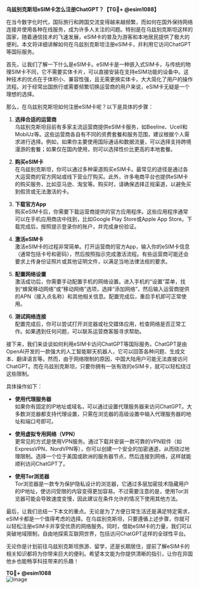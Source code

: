 **乌兹别克斯坦eSIM卡怎么注册ChatGPT？【TG💪+ @esim1088】**

在当今数字化时代，国际旅行和跨国交流变得越来越频繁，而如何在国外保持网络连接并使用各种在线服务，成为许多人关注的问题。特别是在乌兹别克斯坦这样的国家，随着通信技术的飞速发展，eSIM卡的普及为游客和本地居民提供了极大的便利。本文将详细讲解如何在乌兹别克斯坦注册eSIM卡，并利用它访问ChatGPT等国际服务。

首先，让我们了解一下什么是eSIM卡。eSIM卡是一种嵌入式SIM卡，与传统的物理SIM卡不同，它不需要实体卡片，可以直接安装在支持eSIM功能的设备中。这种技术的优点在于体积小、兼容性强，且无需更换实体卡，大大简化了用户的操作流程。对于经常出国旅行或需要频繁切换运营商的用户来说，eSIM卡无疑是一个理想的选择。

那么，在乌兹别克斯坦如何注册eSIM卡呢？以下是具体的步骤：

1. **选择合适的运营商**  
   乌兹别克斯坦目前有多家主流运营商提供eSIM卡服务，如Beeline、Ucell和MobiUz等。这些运营商各自有不同的资费套餐和服务范围，建议根据个人需求进行选择。例如，如果你主要使用国际通话和数据流量，可以选择支持跨境漫游的套餐；如果仅在国内使用，则可以选择性价比更高的本地套餐。

2. **购买eSIM卡**  
   在乌兹别克斯坦，你可以通过多种渠道购买eSIM卡。最常见的途径是通过各大运营商的官方网站或线下营业厅购买。此外，许多电商平台也提供eSIM卡的购买服务，比如亚马逊、淘宝等。购买时，请确保选择正规渠道，以避免买到假货或无法激活的卡。

3. **下载官方App**  
   购买eSIM卡后，你需要下载运营商提供的官方应用程序。这些应用程序通常可以在手机应用商店中找到，比如Google Play Store或Apple App Store。下载完成后，按照提示登录你的账户，并完成身份验证。

4. **激活eSIM卡**  
   激活eSIM卡的过程非常简单。打开运营商的官方App，输入你的eSIM卡信息（通常包括卡号和密码），然后按照指示完成激活流程。有些运营商可能还会要求上传身份证照片或其他证明文件，以满足当地法律法规的要求。

5. **配置网络设置**  
   激活成功后，你需要手动配置手机的网络设置。进入手机的“设置”菜单，找到“蜂窝移动网络”或“移动网络”选项，选择“添加网络”，然后输入运营商提供的APN（接入点名称）和其他相关信息。配置完成后，重启手机即可正常使用。

6. **测试网络连接**  
   配置完成后，你可以尝试打开浏览器或社交媒体应用，检查网络是否正常工作。如果遇到任何问题，可以联系运营商客服寻求帮助。

接下来，我们来谈谈如何利用eSIM卡访问ChatGPT等国际服务。ChatGPT是由OpenAI开发的一款强大的人工智能聊天机器人，它可以回答各种问题、生成文本、翻译语言等。然而，由于网络限制的原因，中国大陆用户可能无法直接访问ChatGPT。而在乌兹别克斯坦，只要你拥有一张有效的eSIM卡，就可以轻松绕过这些限制。

具体操作如下：  
- **使用代理服务器**  
  如果你有固定的IP地址或域名，可以通过设置代理服务器来访问ChatGPT。大多数浏览器都支持代理设置，只需在浏览器的高级设置中输入代理服务器的地址和端口号即可。

- **使用虚拟专用网络（VPN）**  
  更常见的方式是使用VPN服务。通过下载并安装一款可靠的VPN软件（如ExpressVPN、NordVPN等），你可以创建一个安全的加密通道，从而绕过地理限制。选择一个位于美国或欧洲的服务器节点，然后连接到网络，这样就能顺利访问ChatGPT了。

- **使用Tor浏览器**  
  Tor浏览器是一款专为保护隐私设计的浏览器，它通过多层加密技术隐藏用户的IP地址，使访问受限的内容变得更加容易。不过需要注意的是，使用Tor浏览器可能会导致速度变慢，因此建议在条件允许的情况下使用其他方法。

最后，让我们总结一下本文的重点。无论是为了方便日常生活还是满足特定需求，eSIM卡都是一个值得考虑的选择。在乌兹别克斯坦，只要遵循上述步骤，你就可以轻松注册eSIM卡并享受优质的网络服务。同时，借助eSIM卡的力量，我们可以突破地域限制，自由地探索互联网世界，包括访问ChatGPT这样的全球性平台。

无论你是计划前往乌兹别克斯坦旅游、留学，还是长期居住，提前了解eSIM卡的相关知识都将为你带来巨大的便利。希望本文能为你提供清晰的指引，让你在异国他乡也能畅享科技带来的乐趣！

**TG💪+ @esim1088**  
![Image](https://i.postimg.cc/4NQfJmqS/Snipaste-2025-05-13-00-14-12.png)